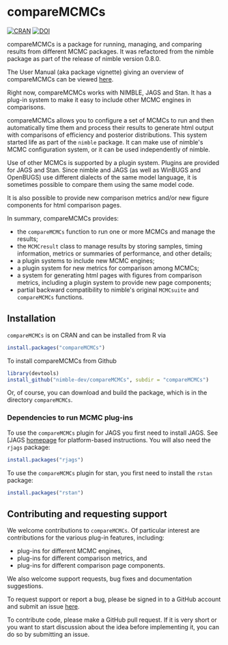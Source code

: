 # compareMCMCs
[![CRAN](https://www.r-pkg.org/badges/version/compareMCMCs)](https://cran.r-project.org/package=compareMCMCs)
[![DOI](https://joss.theoj.org/papers/10.21105/joss.03844/status.svg)](https://doi.org/10.21105/joss.03844)

compareMCMCs is a package for running, managing, and comparing results from different MCMC packages.  It was refactored from the nimble package as part of the release of nimble version 0.8.0.

The User Manual (aka package vignette) giving an overview of compareMCMCs can be viewed [here](https://htmlpreview.github.io/?https://github.com/nimble-dev/compareMCMCs/blob/master/compareMCMCs/doc/compareMCMCs.html).

Right now, compareMCMCs works with NIMBLE, JAGS and Stan.  It has a plug-in system to make it easy to include other MCMC engines in comparisons.

compareMCMCs allows you to configure a set of MCMCs to run and then automatically time them and process their results to generate html output with comparisons of efficiency and posterior distributions. This system started life as part of the `nimble` package.  It can make use of nimble's MCMC configuration system, or it can be used independently of nimble.

Use of other MCMCs is supported by a plugin system.  Plugins are provided for JAGS and Stan.  Since nimble and JAGS (as well as WinBUGS and OpenBUGS) use different dialects of the same model language, it is sometimes possible to compare them using the same model code.

It is also possible to provide new comparison metrics and/or new figure components for html comparison pages.

In summary, compareMCMCs provides:

- the `compareMCMCs` function to run one or more MCMCs and manage the results;
- the `MCMCresult` class to manage results by storing samples, timing information, metrics or summaries of performance, and other details;
- a plugin systems to include new MCMC engines;
- a plugin system for new metrics for comparison among MCMCs;
- a system for generating html pages with figures from comparison metrics, including a plugin system to provide new page components;
- partial backward compatibility to nimble's original `MCMCsuite` and `compareMCMCs` functions.

## Installation

`compareMCMCs` is on CRAN and can be installed from R via

```r
install.packages("compareMCMCs")
```

To install compareMCMCs from Github 

```r
library(devtools)
install_github("nimble-dev/compareMCMCs", subdir = "compareMCMCs")
```
Or, of course, you can download and build the package, which is in the directory `compareMCMCs`.

### Dependencies to run MCMC plug-ins 

To use the `compareMCMCs` plugin for JAGS you first need to install JAGS. See [JAGS [homepage](http://mcmc-jags.sourceforge.net/) for platform-based instructions. You will also need the `rjags` package:

```r
install.packages("rjags")
```

To use the `compareMCMCs` plugin for stan, you first need to install the `rstan` package:

```r
install.packages("rstan")
```

## Contributing and requesting support

We welcome contributions to `compareMCMCs`.   Of particular interest are contributions for the various plug-in features, including:

- plug-ins for different MCMC engines,
- plug-ins for different comparison metrics, and
- plug-ins for different comparison page components.

We also welcome support requests, bug fixes and documentation suggestions.

To request support or report a bug, please be signed in to a GitHub account and submit an issue [here](https://github.com/nimble-dev/compareMCMCs/issues).

To contribute code, please make a GitHub pull request.  If it is very short or you want to start discussion about the idea before implementing it, you can do so by submitting an issue.
